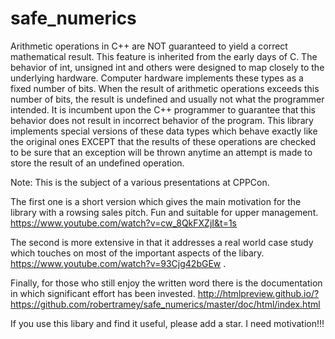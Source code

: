 safe_numerics
=============

Arithmetic operations in C++ are NOT guaranteed to yield a correct mathematical result. This feature is inherited from the early days of C. The behavior of int, unsigned int and others were designed to map closely to the underlying hardware. Computer hardware implements these types as a fixed number of bits. When the result of arithmetic operations exceeds this number of bits, the result is undefined and usually not what the programmer intended. It is incumbent upon the C++ programmer to guarantee that this behavior does not result in incorrect behavior of the program. This library implements special versions of these data types which behave exactly like the original ones EXCEPT that the results of these operations are checked to be sure that an exception will be thrown anytime an attempt is made to store the result of an undefined operation.

Note: This is the subject of a various presentations at CPPCon.

The first one is a short version which gives the main motivation for the library with a rowsing sales pitch.  Fun and suitable for upper management. https://www.youtube.com/watch?v=cw_8QkFXZjI&t=1s

The second is more extensive in that it addresses a real world case study which touches on most of the important aspects of the libary.  https://www.youtube.com/watch?v=93Cjg42bGEw .

Finally, for those who still enjoy the written word there is the documentation in which significant effort has been invested. http://htmlpreview.github.io/?https://github.com/robertramey/safe_numerics/master/doc/html/index.html

If you use this libary and find it useful, please add a star.  I need motivation!!!
